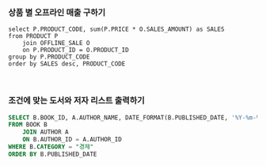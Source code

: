 ### 상품 별 오프라인 매출 구하기

```mysql
select P.PRODUCT_CODE, sum(P.PRICE * O.SALES_AMOUNT) as SALES
from PRODUCT P
    join OFFLINE_SALE O
    on P.PRODUCT_ID = O.PRODUCT_ID
group by P.PRODUCT_CODE
order by SALES desc, PRODUCT_CODE
```

</br>

### 조건에 맞는 도서와 저자 리스트 출력하기

```sql
SELECT B.BOOK_ID, A.AUTHOR_NAME, DATE_FORMAT(B.PUBLISHED_DATE, '%Y-%m-%d') PUBLISHED_DATE
FROM BOOK B
    JOIN AUTHOR A
    ON B.AUTHOR_ID = A.AUTHOR_ID
WHERE B.CATEGORY = "경제"
ORDER BY B.PUBLISHED_DATE
```


